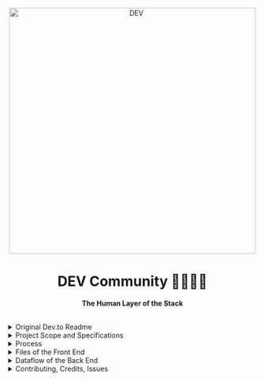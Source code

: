 <div align="center">
  <br>
  <img alt="DEV" src="https://thepracticaldev.s3.amazonaws.com/i/ro3538by3b2fupbs63sr.png" width="500px">
  <h1>DEV Community 👩‍💻👨‍💻</h1>
  <strong>The Human Layer of the Stack</strong>
</div>
<br>
<p align="center">
<details><summary>Original Dev.to Readme</summary>
  <a href="https://www.ruby-lang.org/en/">
    <img src="https://img.shields.io/badge/Ruby-v2.6.5-green.svg" alt="ruby version">
  </a>
  <a href="http://rubyonrails.org/">
    <img src="https://img.shields.io/badge/Rails-v5.2.3-brightgreen.svg" alt="rails version">
  </a>
  <a href="https://travis-ci.com/thepracticaldev/dev.to">
    <img src="https://travis-ci.com/thepracticaldev/dev.to.svg?branch=master" alt="Travis Status for thepracticaldev/dev.to">
  </a>
  <a href="https://codeclimate.com/github/thepracticaldev/dev.to/maintainability">
    <img src="https://api.codeclimate.com/v1/badges/ce45bf63293073364bcb/maintainability" alt="Code Climate maintainability">
  </a>
  <a href="https://codeclimate.com/github/thepracticaldev/dev.to/test_coverage">
    <img src="https://api.codeclimate.com/v1/badges/ce45bf63293073364bcb/test_coverage" alt="Code Climate test coverage">
  </a>
  <a href="https://codeclimate.com/github/thepracticaldev/dev.to/trends/technical_debt">
    <img src="https://img.shields.io/codeclimate/tech-debt/thepracticaldev/dev.to" alt="Code Climate technical debt">
  </a>
  <a href="https://www.codetriage.com/thepracticaldev/dev.to">
    <img src="https://www.codetriage.com/thepracticaldev/dev.to/badges/users.svg" alt="CodeTriage badge">
  </a>
  <img src="https://badgen.net/dependabot/thepracticaldev/dev.to?icon=dependabot" alt="Dependabot Badge">
  <a href="https://gitpod.io/from-referrer/">
    <img src="https://img.shields.io/badge/setup-automated-blue?logo=gitpod" alt="GitPod badge">
  </a>
  <a href="https://app.netlify.com/sites/devto/deploys">
    <img src="https://api.netlify.com/api/v1/badges/e5dbe779-7bca-4390-80b9-6e678b4806a3/deploy-status" alt="Netlify badge">
  </a>
  <img src="https://img.shields.io/github/languages/code-size/thepracticaldev/dev.to" alt="GitHub code size in bytes">
  <img src="https://img.shields.io/github/commit-activity/w/thepracticaldev/dev.to" alt="GitHub commit activity">
  <a href="https://github.com/thepracticaldev/dev.to/issues?q=is%3Aissue+is%3Aopen+label%3A%22ready+for+dev%22">
    <img src="https://img.shields.io/github/issues/thepracticaldev/dev.to/ready for dev" alt="GitHub issues ready for dev">
  </a>
  <a href="https://app.honeybadger.io/project/Pl5JzZB5ax">
    <img src="https://img.shields.io/badge/honeybadger-active-informational" alt="Honeybadger badge">
  </a>
</p>

Welcome to the [dev.to](https://dev.to) codebase. We are so excited to have you.
With your help, we can build out DEV to be more stable and better serve our
community.

## What is dev.to?

[dev.to](https://dev.to) (or just DEV) is a platform where software developers
write articles, take part in discussions, and build their professional profiles.
We value supportive and constructive dialogue in the pursuit of great code and
career growth for all members. The ecosystem spans from beginner to advanced
developers, and all are welcome to find their place within our community. ❤️

## Table of Contents

- [What is dev.to?](#what-is-devto)
- [Table of Contents](#table-of-contents)
- [Contributing](#contributing)
- [Getting Started](#getting-started)
  - [Prerequisites](#prerequisites)
  - [Installation Documentation](#installation-documentation)
- [Developer Documentation](#developer-documentation)
- [Core team](#core-team)
- [Vulnerability disclosure](#vulnerability-disclosure)
- [License](#license)

## Contributing

We encourage you to contribute to dev.to! Please check out the
[Contributing to dev.to guide](CONTRIBUTING.md) for guidelines about how to
proceed.

## Getting Started

This section provides a high-level quick start guide. If you're looking for the
[installation guide](https://docs.dev.to/installation/), you'll want to refer to
our complete [Developer Documentation](https://docs.dev.to).

We run on a [Rails](https://rubyonrails.org/) backend, and we are currently
transitioning to a [Preact](https://preactjs.com/)-first frontend.

A more complete overview of our stack is available in
[our docs](https://docs.dev.to/technical-overview/).

### Prerequisites

- [Ruby](https://www.ruby-lang.org/en/): we recommend using
  [rbenv](https://github.com/rbenv/rbenv) to install the Ruby version listed on
  the badge.
- [Yarn](https://yarnpkg.com/) 1.x: please refer to their
  [installation guide](https://classic.yarnpkg.com/en/docs/install).
- [PostgreSQL](https://www.postgresql.org/) 9.4 or higher.
- [ImageMagick](https://imagemagick.org/): please refer to ImageMagick's
  [installation instructions](https://imagemagick.org/script/download.php).
- [Redis](https://redis.io/) 4 or higher.
- [Elasticsearch](https://www.elastic.co) 7 or higher.

### Installation Documentation

[View Full Installation Documentation](https://docs.dev.to/installation/).

## Developer Documentation

[Check out our dedicated docs page for more technical documentation](https://docs.dev.to).

## Core team

- [@benhalpern](https://dev.to/ben)
- [@jessleenyc](https://dev.to/jess)
- [@peterkimfrank](https://dev.to/peter)
- [@maestromac](https://dev.to/maestromac)
- [@zhao-andy](https://dev.to/andy)
- [@lightalloy](https://dev.to/lightalloy)
- [@rhymes](https://dev.to/rhymes)
- [@jacobherrington](https://dev.to/jacobherrington)
- [@mstruve](https://dev.to/molly_struve)
- [@atsmith813](https://dev.to/atsmith813)
- [@citizen428](https://dev.to/citizen428)
- [@nickytonline](https://dev.to/nickytonline)
- [@joshpuetz](http://dev.to/joshpuetz)
- [@vaidehijoshi](https://dev.to/vaidehijoshi)
- [@juliannatetreault](https://dev.to/juliannatetreault)
- [@ridhwana](https://dev.to/ridhwana)
- [@fdoxyz](https://dev.to/fdoxyz)

## Vulnerability disclosure

We welcome security research on DEV under the terms of our
[vulnerability disclosure policy](https://dev.to/security).

## License

This program is free software: you can redistribute it and/or modify it under
the terms of the GNU Affero General Public License as published by the Free
Software Foundation, either version 3 of the License, or (at your option) any
later version. Please see the [LICENSE](./LICENSE.md) file in our repository for
the full text.

Like many open source projects, we require that contributors provide us with a
Contributor License Agreement (CLA). By submitting code to the DEV project, you
are granting us a right to use that code under the terms of the CLA.

Our version of the CLA was adapted from the Microsoft Contributor License
Agreement, which they generously made available to the public domain under
Creative Commons CC0 1.0 Universal.

Any questions, please refer to our [license FAQ](https://docs.dev.to/licensing/)
doc or email yo@dev.to.

<br>

<p align="center">
  <img alt="Sloan, the sloth mascot" width="250px" src="https://thepracticaldev.s3.amazonaws.com/uploads/user/profile_image/31047/af153cd6-9994-4a68-83f4-8ddf3e13f0bf.jpg">
  <br>
  <strong>Happy Coding</strong> ❤️
</p>

</details>
<details> <summary>Project Scope and Specifications</summary>

## Machine Collections

  I don’t have time and energy to read these articles every day, but I’d like to catch up with the best recent content.

  Thankfully, we have machines for that. As a reader I login to the app and create a new “collection” with a name like “Best of JS”. Within the collection I can target some specific tags (maybe using my followed tags as suggestions). Then, each week, the app generates a collection based on posts published that week in those tags, prioritizing them by the number of reads. That collection is browseable at a unique URL.

  Extensions:
  The collection has a publicly-sharable URL, so that you can tweet it out, I can click the link, and see a listing page of all the articles in the collection.
  When I click articles in the collection, mark them as read
  Display which articles I have and haven’t read
  Display how many times each article in the collection has been read
  Allow the reader to make articles as “Not Interested” and grey them out
  Implement some sorting in the listing display like “Published Date”, “Added Date”, “Most Popular”# Code Annotations - 

## Extension Background
- Dev.to is a website that allows users to write articles, follow fellow writers and bookmark.  Bookmarked articles will appear in a ReadingList view.  This view `/readingList` will be extended to include another component called `collectionList` and will have sub components that are `collectionListItems` that render the title of a collection.  When a user clicks on that collection title, they are taken to a rails view (show or index) of that collection and associated articles.  The machine collections takes a tag and searches once a week for articles assoicated to that collection/tag.
</blockquote></details>
</details>
<details> <summary>Process</summary>

## Video Walkthru 
- If you would like a video walkthrough of the project please visit the link below. 
- Video: https://vimeo.com/402820047

## ERD Diagram

![schema_dev_to](https://user-images.githubusercontent.com/16090626/77874320-cf839280-7209-11ea-88af-4d119e43b275.png)

## Wireframes

- [Empty collections](https://wireframe.cc/CQUj29)
- [Reading list index](https://wireframe.cc/O71aRK)
- [New collection form](https://wireframe.cc/USoNun)
- [Collection show](https://wireframe.cc/2ROLfW)

## Visualizing the Front End 

![7043D0A0-1D7D-4C58-BBAC-13032F658EFD_1_105_c](https://user-images.githubusercontent.com/16090626/77864737-933f3a80-71e7-11ea-834a-afd7a6977a80.jpeg)

![32ACB25D-26B5-46CA-866D-417D51AA2225_1_105_c](https://user-images.githubusercontent.com/16090626/77864738-9508fe00-71e7-11ea-9b65-e60053885e15.jpeg)

</details>

<details><summary>Files of the Front End</summary>

  ## -> Validations

  - ReadingList has some prop checking
  - /Users/josho/turing/4module/projects/dev.to.local/app/javascript/src/components/common-prop-types 

## -> ERB View: Loading the Index view of ReadingList 

  - /Users/josho/turing/4module/projects/dev.to.local/app/views/reading_list_items/index.html.erb
  - `<%= javascript_pack_tag "readingList", defer: true %>`
  - This file loads the pack and ultimately the javacript/react for ReadList
  - This is where we will load a CollectionListItem for our collections list

  ## -> Reading List Pack

  - /Users/josho/turing/4module/projects/dev.to.local/app/javascript/packs/readingList.jsx
  - This if used by Webpack to load the ReadingList component and associated files

  ## -> Reading List

  - /Users/josho/turing/4module/projects/dev.to.local/app/javascript/readingList/readingList.jsx
  - This file renders the readingsList component as well as a newly minted component `collectionList`

  ## -> Collections Endpoint: Populate Collections Component  

  - An api call to the readlingList.jsx file to populate a collectionListItems on the `readinglist`   
  - `getCollections = (userId) => {
    const url =`api/${userId}/collections`
    fetch(url)
    .then(response => {
    return response.json()})
    .then((data) => {
    this.setState({
      collectionItems: data.data
    })
  })
  .catch((error) => console.log(error))} `

  ## -> Create a `collectionListItem` component 

  - To be populated with the fetch call 
  - file is located at `/app/javascript/src/components/CollectionList/CollectionListItem.jsx`
  ````export const CollectionListItem = ({ title, collectionId, userId }) => {
  const path = `${ userId }/collections/${ collectionId }`
  return (
    <div className='item-wrapper'>
      <a className="item" href={path}>
        <div className="item-title">
          {title}
        </div>
      </a>
    </div>
  )
  };
  ````
  

</details>
<details> <summary>Dataflow of the Back End </summary>

## Dev.to backend

- The machine_collections table and MachineCollection model have attributes of a title, slug, cached_tag_list, and a foreign key of a user id.
- When a user clicks a link to create a new collection, they are routed to ```"/:user_id/collections/new"``` and hit ```machine_collections_controller#new```, which displays a view to create a new collection
- A user can enter a title for a collection and select a tag for their collection. The title and tag are sent as params in the create action.
- When a user clicks submit, a post request is sent to ```"/:user_id/collections"```, which hits ```"machine_collections#create"```.
- Within this create method, a new collection is created based off of the collection_params (the title, selected tag, and user id).
- The list of collections that are displayed within the collections component are retrieved with a fetch to the api endpoint ```"/api/:user_id/collections"```, which hits ```"/api/machine_collections#index"``` and gathers all collections associated with a specific user.
- Once a collection has been created, the user can click the title of a collection within the collections component. The user is routed to ```"/:user_id/collections/:id"```, which hits ```"machine_collections#show"``` and displays that collection's show page.
- The show method calls on a method, ```articles_past_seven_days```, within the MachineCollection model that queries the database for articles that have a tag that matches the collection's cached_tag_list (only holds one tag right now) and were written in the last seven days. The query displays articles from greatest to least number of page views.
</details>
</details>
<details> <summary>Contributing, Credits, Issues</summary>

## Contributing

- Feel free to submit a pull request for review.

## Credits

- [Dylan Connolly](https://github.com/dylanconnolly)
- [Rachel Lew](https://gist.github.com/rlew421)
- [Joshua O'Bannon](https://github.com/jobannon)

## Issues
- Please feel free to track current progress by visiting the project board
- [Project Board](https://github.com/dylanconnolly/dev.to/projects/1)
</details>
